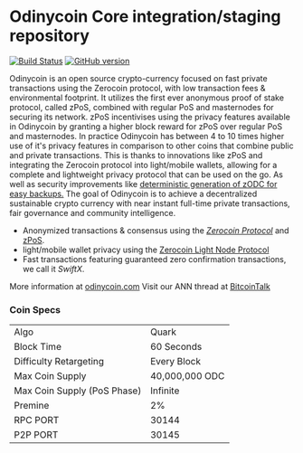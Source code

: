 Odinycoin Core integration/staging repository
=====================================

[![Build Status](https://travis-ci.org/Odinycoin-Project/Odinycoin.svg?branch=master)](https://travis-ci.org/Odinycoin-Project/Odinycoin) [![GitHub version](https://badge.fury.io/gh/Odinycoin-Project%2FOdinycoin.svg)](https://badge.fury.io/gh/Odinycoin-Project%2FOdinycoin)

Odinycoin is an open source crypto-currency focused on fast private transactions using the Zerocoin protocol, with low transaction fees & environmental footprint.  It utilizes the first ever anonymous proof of stake protocol, called zPoS, combined with regular PoS and masternodes for securing its network. zPoS incentivises using the privacy features available in Odinycoin by granting a higher block reward for zPoS over regular PoS and masternodes. In practice Odinycoin has between 4 to 10 times higher use of it's privacy features in comparison to other coins that combine public and private transactions. This is thanks to innovations like zPoS and integrating the Zerocoin protocol into light/mobile wallets, allowing for a complete and lightweight privacy protocol that can be used on the go. As well as security improvements like [deterministic generation of zODC for easy backups.](https://www.reddit.com/r/odinycoin/comments/8gbjf7/how_to_use_deterministic_zerocoin_generation/)
The goal of Odinycoin is to achieve a decentralized sustainable crypto currency with near instant full-time private transactions, fair governance and community intelligence.
- Anonymized transactions & consensus using the [_Zerocoin Protocol_](http://www.odinycoin.org/zpiv) and [zPoS](https://odinycoin.org/zpos/).
- light/mobile wallet privacy using the [Zerocoin Light Node Protocol](https://odinycoin.org/wp-content/uploads/2018/11/Zerocoin_Light_Node_Protocol.pdf)
- Fast transactions featuring guaranteed zero confirmation transactions, we call it _SwiftX_.

More information at [odinycoin.com](http://odinycoin.com) Visit our ANN thread at [BitcoinTalk](http://www.bitcointalk.org/index.php?)

### Coin Specs
<table>
<tr><td>Algo</td><td>Quark</td></tr>
<tr><td>Block Time</td><td>60 Seconds</td></tr>
<tr><td>Difficulty Retargeting</td><td>Every Block</td></tr>
<tr><td>Max Coin Supply</td><td>40,000,000 ODC</td></tr>
<tr><td>Max Coin Supply (PoS Phase)</td><td>Infinite</td></tr>
<tr><td>Premine</td><td>2%</td></tr>
<tr><td>RPC PORT</td><td>30144</td></tr>
<tr><td>P2P PORT</td><td>30145</td></tr>
</table>
